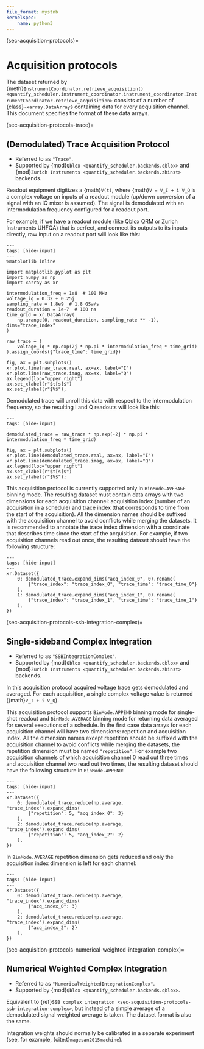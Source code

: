 ```yaml
---
file_format: mystnb
kernelspec:
    name: python3
---
```


(sec-acquisition-protocols)=
# Acquisition protocols

The dataset returned by
{meth}`InstrumentCoordinator.retrieve_acquisition() <quantify_scheduler.instrument_coordinator.instrument_coordinator.InstrumentCoordinator.retrieve_acquisition>`
consists of a number of {class}`~xarray.DataArray`s containing data for every
acquisition channel.
This document specifies the format of these data arrays.

(sec-acquisition-protocols-trace)=
## (Demodulated) Trace Acquisition Protocol

- Referred to as `"Trace"`.
- Supported by {mod}`Qblox <quantify_scheduler.backends.qblox>` and
  {mod}`Zurich Instruments <quantify_scheduler.backends.zhinst>` backends.

Readout equipment digitizes a {math}`V(t)`, where {math}`V = V_I + i V_Q` is a complex
voltage on inputs of a readout module (up/down conversion of a signal with an IQ mixer
is assumed).
The signal is demodulated with an intermodulation frequency configured for a readout
port.

For example, if we have a readout module (like Qblox QRM or Zurich Instruments
UHFQA) that is perfect, and connect its outputs to its inputs directly, raw input on a readout port
will look like this:

```{code-cell} ipython3
---
tags: [hide-input]
---
%matplotlib inline

import matplotlib.pyplot as plt
import numpy as np
import xarray as xr

intermodulation_freq = 1e8  # 100 MHz
voltage_iq = 0.32 + 0.25j
sampling_rate = 1.8e9  # 1.8 GSa/s
readout_duration = 1e-7  # 100 ns
time_grid = xr.DataArray(
    np.arange(0, readout_duration, sampling_rate ** -1), dims="trace_index"
)

raw_trace = (
    voltage_iq * np.exp(2j * np.pi * intermodulation_freq * time_grid)
).assign_coords({"trace_time": time_grid})

fig, ax = plt.subplots()
xr.plot.line(raw_trace.real, ax=ax, label="I")
xr.plot.line(raw_trace.imag, ax=ax, label="Q")
ax.legend(loc="upper right")
ax.set_xlabel(r"$t[s]$")
ax.set_ylabel(r"$V$");
```

Demodulated trace will unroll this data with respect to the intermodulation frequency,
so the resulting I and Q readouts will look like this:

```{code-cell} ipython3
---
tags: [hide-input]
---
demodulated_trace = raw_trace * np.exp(-2j * np.pi * intermodulation_freq * time_grid)

fig, ax = plt.subplots()
xr.plot.line(demodulated_trace.real, ax=ax, label="I")
xr.plot.line(demodulated_trace.imag, ax=ax, label="Q")
ax.legend(loc="upper right")
ax.set_xlabel(r"$t[s]$")
ax.set_ylabel(r"$V$");
```

This acquisition protocol is currently supported only in `BinMode.AVERAGE` binning mode.
The resulting dataset must contain data arrays with two dimensions for each acquisition
channel: acquisition index (number of an acquisition in a schedule) and trace index
(that corresponds to time from the start of the acquisition).
All the dimension names should be suffixed with the acquisition channel to avoid
conflicts while merging the datasets.
It is recommended to annotate the trace index dimension with a coordinate that describes
time since the start of the acquisition.
For example, if two acquisition channels read out once, the resulting dataset should have
the following structure:

```{code-cell} ipython3
---
tags: [hide-input]
---
xr.Dataset({
    0: demodulated_trace.expand_dims("acq_index_0", 0).rename(
        {"trace_index": "trace_index_0", "trace_time": "trace_time_0"}
    ),
    1: demodulated_trace.expand_dims("acq_index_1", 0).rename(
        {"trace_index": "trace_index_1", "trace_time": "trace_time_1"}
    ),
})
```

(sec-acquisition-protocols-ssb-integration-complex)=
## Single-sideband Complex Integration

- Referred to as `"SSBIntegrationComplex"`.
- Supported by {mod}`Qblox <quantify_scheduler.backends.qblox>` and
  {mod}`Zurich Instruments <quantify_scheduler.backends.zhinst>` backends.

In this acquisition protocol acquired voltage trace gets demodulated and averaged.
For each acquisition, a single complex voltage value is returned
({math}`V_I + i V_Q`).

This acquisition protocol supports `BinMode.APPEND` binning mode for single-shot readout
and `BinMode.AVERAGE` binning mode for returning data averaged for several
executions of a schedule.
In the first case data arrays for each acquisition channel will have two dimensions:
repetition and acquisition index.
All the dimension names except repetition should be suffixed with the acquisition
channel to avoid conflicts while merging the datasets, the repetition dimension must be
named `"repetition"`.
For example two acquisition channels of which acquisition channel 0 read out three
times and acquisition channel two read out two times, the resulting dataset should have
the following structure in `BinMode.APPEND`:

```{code-cell} ipython3
---
tags: [hide-input]
---
xr.Dataset({
    0: demodulated_trace.reduce(np.average, "trace_index").expand_dims(
        {"repetition": 5, "acq_index_0": 3}
    ),
    2: demodulated_trace.reduce(np.average, "trace_index").expand_dims(
        {"repetition": 5, "acq_index_2": 2}
    ),
})
```

In `BinMode.AVERAGE` repetition dimension gets reduced and only the acquisition index
dimension is left for each channel:

```{code-cell} ipython3
---
tags: [hide-input]
---
xr.Dataset({
    0: demodulated_trace.reduce(np.average, "trace_index").expand_dims(
        {"acq_index_0": 3}
    ),
    2: demodulated_trace.reduce(np.average, "trace_index").expand_dims(
        {"acq_index_2": 2}
    ),
})
```

(sec-acquisition-protocols-numerical-weighted-integration-complex)=
## Numerical Weighted Complex Integration

- Referred to as `"NumericalWeightedIntegrationComplex"`.
- Supported by {mod}`Qblox <quantify_scheduler.backends.qblox>`.

Equivalent to
{ref}`SSB complex integration <sec-acquisition-protocols-ssb-integration-complex>`,
but instead of a simple average of a demodulated signal weighted average is taken.
The dataset format is also the same.

Integration weights should normally be calibrated in a separate experiment
(see, for example, {cite:t}`magesan2015machine`).

